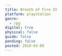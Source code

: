 ```yaml
---
title: Breath of Fire IV
platform: playstation
genre:
  - rpg
digital: true
physical: false
guide: false
pending: false
posted: 2018-03-09
---
```

